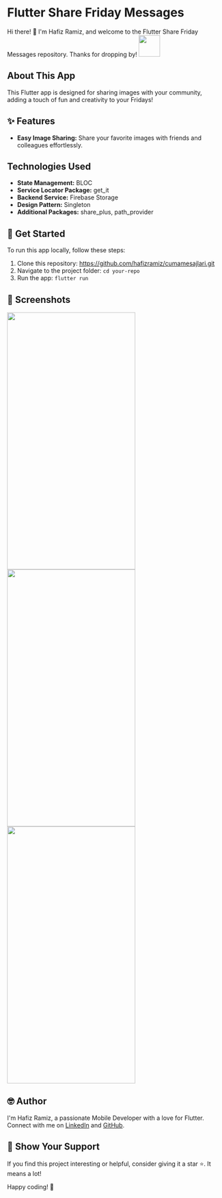 
# Flutter Share Friday Messages

Hi there! 👋 I'm Hafiz Ramiz, and welcome to the Flutter Share Friday Messages repository. Thanks for dropping by! <img src="https://user-images.githubusercontent.com/102408138/181803992-c16d979a-e758-425b-8561-45bdf4fd04ec.gif" width="50" height="50" />

## About This App

This Flutter app is designed for sharing images with your community, adding a touch of fun and creativity to your Fridays!

## ✨ Features

- **Easy Image Sharing:** Share your favorite images with friends and colleagues effortlessly.

## Technologies Used

- **State Management:** BLOC
- **Service Locator Package:** get_it
- **Backend Service:** Firebase Storage
- **Design Pattern:** Singleton
- **Additional Packages:** share_plus, path_provider

## 🚀 Get Started

To run this app locally, follow these steps:

1. Clone this repository: https://github.com/hafizramiz/cumamesajlari.git
2. Navigate to the project folder:  `cd your-repo`
3. Run the app: `flutter run`

## 📸 Screenshots
<img src="https://github.com/hafizramiz/cumamesajlari/assets/102408138/9acbbd93-5a24-4640-b09b-d2505cbf2f44" width="300" height="600" />
<img src="https://github.com/hafizramiz/cumamesajlari/assets/102408138/93de59a5-6f6c-4d10-8ffc-a9b789f7ab26" width="300" height="600" />
<img src="https://github.com/hafizramiz/cumamesajlari/assets/102408138/1482f059-ed8c-4f76-bb1a-934fabee9728" width="300" height="600" />

## 🤓 Author

I'm Hafiz Ramiz, a passionate Mobile Developer with a love for Flutter. 
Connect with me on [LinkedIn](https://www.linkedin.com/in/hafizramiz/) and [GitHub](https://github.com/hafizramiz).

## 🌟 Show Your Support

If you find this project interesting or helpful, consider giving it a star ⭐️. It means a lot!

Happy coding! 🚀
